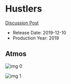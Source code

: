 # Hustlers

[Discussion Post](https://www.avsforum.com/threads/bass-eq-for-filtered-movies.2995212/post-58894520)

* Release Date: 2019-12-10
* Production Year: 2019

## Atmos

![img 0](https://i.imgur.com/pR7iaNa.jpg)

![img 1](https://i.imgur.com/aAAFxqN.png)

